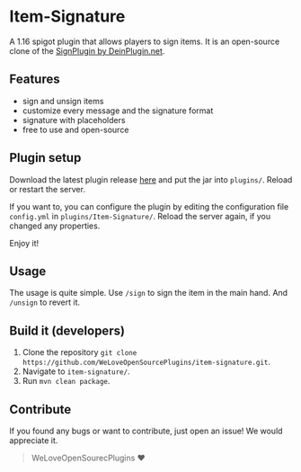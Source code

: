 # Item-Signature
A 1.16 spigot plugin that allows players to sign items.
It is an open-source clone of the [SignPlugin by DeinPlugin.net](https://deinplugin.net/items/62).

## Features
- sign and unsign items
- customize every message and the signature format
- signature with placeholders
- free to use and open-source

## Plugin setup
Download the latest plugin release [here](https://github.com/WeLoveOpenSourcePlugins/item-signature/releases) and put the jar into `plugins/`.
Reload or restart the server.

If you want to, you can configure the plugin by editing the configuration file `config.yml` in `plugins/Item-Signature/`.
Reload the server again, if you changed any properties.

Enjoy it!

## Usage
The usage is quite simple.
Use `/sign` to sign the item in the main hand.
And `/unsign` to revert it.

## Build it (developers)
1. Clone the repository `git clone https://github.com/WeLoveOpenSourcePlugins/item-signature.git`.
2. Navigate to `item-signature/`.
3. Run `mvn clean package`.

## Contribute
If you found any bugs or want to contribute, just open an issue!
We would appreciate it.

> WeLoveOpenSourecPlugins :heart:

